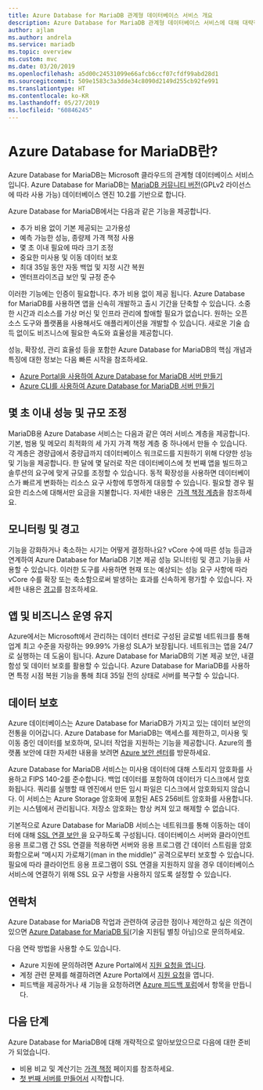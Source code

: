 ```yaml
---
title: Azure Database for MariaDB 관계형 데이터베이스 서비스 개요
description: Azure Database for MariaDB 관계형 데이터베이스 서비스에 대해 대략적으로 알아봅니다.
author: ajlam
ms.author: andrela
ms.service: mariadb
ms.topic: overview
ms.custom: mvc
ms.date: 03/20/2019
ms.openlocfilehash: a5d00c24531099e66afcb6ccf07cfdf99abd28d1
ms.sourcegitcommit: 509e1583c3a3dde34c8090d2149d255cb92fe991
ms.translationtype: HT
ms.contentlocale: ko-KR
ms.lasthandoff: 05/27/2019
ms.locfileid: "60846245"
---
```

# <a name="what-is-azure-database-for-mariadb"></a>Azure Database for MariaDB란?

Azure Database for MariaDB는 Microsoft 클라우드의 관계형 데이터베이스 서비스입니다. Azure Database for MariaDB는 [MariaDB 커뮤니티 버전](https://mariadb.org/download/)(GPLv2 라이선스에 따라 사용 가능) 데이터베이스 엔진 10.2를 기반으로 합니다.

Azure Database for MariaDB에서는 다음과 같은 기능을 제공합니다.

- 추가 비용 없이 기본 제공되는 고가용성
- 예측 가능한 성능, 종량제 가격 책정 사용
- 몇 초 이내 필요에 따라 크기 조정
- 중요한 미사용 및 이동 데이터 보호
- 최대 35일 동안 자동 백업 및 지정 시간 복원
- 엔터프라이즈급 보안 및 규정 준수

이러한 기능에는 인증이 필요합니다. 추가 비용 없이 제공 됩니다. Azure Database for MariaDB를 사용하면 앱을 신속히 개발하고 출시 기간을 단축할 수 있습니다. 소중한 시간과 리소스를 가상 머신 및 인프라 관리에 할애할 필요가 없습니다. 원하는 오픈 소스 도구와 플랫폼을 사용해서도 애플리케이션을 개발할 수 있습니다. 새로운 기술 습득 없이도 비즈니스에 필요한 속도와 효율성을 제공합니다.

성능, 확장성, 관리 효율성 등을 포함한 Azure Database for MariaDB의 핵심 개념과 특징에 대한 정보는 다음 빠른 시작을 참조하세요.

- [Azure Portal을 사용하여 Azure Database for MariaDB 서버 만들기](quickstart-create-mariadb-server-database-using-azure-portal.md)
- [Azure CLI를 사용하여 Azure Database for MariaDB 서버 만들기](quickstart-create-mariadb-server-database-using-azure-cli.md)

<!--
For a set of Azure CLI samples, see:
- [Azure CLI samples for Azure Database for MariaDB](sample-scripts-azure-cli.md) 
-->

## <a name="adjust-performance-and-scale-within-seconds"></a>몇 초 이내 성능 및 규모 조정

MariaDB용 Azure Database 서비스는 다음과 같은 여러 서비스 계층을 제공합니다. 기본, 범용 및 메모리 최적화의 세 가지 가격 책정 계층 중 하나에서 만들 수 있습니다. 각 계층은 경량급에서 중량급까지 데이터베이스 워크로드를 지원하기 위해 다양한 성능 및 기능을 제공합니다. 한 달에 몇 달러로 작은 데이터베이스에 첫 번째 앱을 빌드하고 솔루션의 요구에 맞게 규모를 조정할 수 있습니다. 동적 확장성을 사용하면 데이터베이스가 빠르게 변화하는 리소스 요구 사항에 투명하게 대응할 수 있습니다. 필요할 경우 필요한 리소스에 대해서만 요금을 지불합니다. 자세한 내용은  [가격 책정 계층](concepts-pricing-tiers.md)을 참조하세요.

## <a name="monitoring-and-alerting"></a>모니터링 및 경고

기능을 강화하거나 축소하는 시기는 어떻게 결정하나요? vCore 수에 따른 성능 등급과 연계하여 Azure Database for MariaDB 기본 제공 성능 모니터링 및 경고 기능을 사용할 수 있습니다. 이러한 도구를 사용하면 현재 또는 예상되는 성능 요구 사항에 따라 vCore 수를 확장 또는 축소함으로써 발생하는 효과를 신속하게 평가할 수 있습니다. 자세한 내용은 [경고](howto-alert-metric.md)를 참조하세요.

## <a name="keep-your-app-and-business-running"></a>앱 및 비즈니스 운영 유지

Azure에서는 Microsoft에서 관리하는 데이터 센터로 구성된 글로벌 네트워크를 통해 업계 최고 수준을 자랑하는 99.99% 가용성 SLA가 보장됩니다. 네트워크는 앱을 24/7로 실행하는 데 도움이 됩니다. Azure Database for MariaDB의 기본 제공 보안, 내결함성 및 데이터 보호를 활용할 수 있습니다. Azure Database for MariaDB를 사용하면 특정 시점 복원 기능을 통해 최대 35일 전의 상태로 서버를 복구할 수 있습니다.

## <a name="secure-your-data"></a>데이터 보호

Azure 데이터베이스는 Azure Database for MariaDB가 가지고 있는 데이터 보안의 전통을 이어갑니다. Azure Database for MariaDB는 액세스를 제한하고, 미사용 및 이동 중인 데이터를 보호하며, 모니터 작업을 지원하는 기능을 제공합니다. Azure의 플랫폼 보안에 대한 자세한 내용을 보려면 [Azure 보안 센터](https://www.microsoft.com/en-us/trustcenter/security)를 방문하세요.

Azure Database for MariaDB 서비스는 미사용 데이터에 대해 스토리지 암호화를 사용하고 FIPS 140-2를 준수합니다. 백업 데이터를 포함하여 데이터가 디스크에서 암호화됩니다. 쿼리를 실행할 때 엔진에서 만든 임시 파일은 디스크에서 암호화되지 않습니다. 이 서비스는 Azure Storage 암호화에 포함된 AES 256비트 암호화를 사용합니다. 키는 시스템에서 관리됩니다. 저장소 암호화는 항상 켜져 있고 해제할 수 없습니다.

기본적으로 Azure Database for MariaDB 서비스는 네트워크를 통해 이동하는 데이터에 대해 [SSL 연결 보안 ](./concepts-ssl-connection-security.md)을 요구하도록 구성됩니다. 데이터베이스 서버와 클라이언트 응용 프로그램 간 SSL 연결을 적용하면 서버와 응용 프로그램 간 데이터 스트림을 암호화함으로써 “메시지 가로채기(man in the middle)” 공격으로부터 보호할 수 있습니다. 필요에 따라 클라이언트 응용 프로그램이 SSL 연결을 지원하지 않을 경우 데이터베이스 서비스에 연결하기 위해 SSL 요구 사항을 사용하지 않도록 설정할 수 있습니다.

## <a name="contacts"></a>연락처

Azure Database for MariaDB 작업과 관련하여 궁금한 점이나 제안하고 싶은 의견이 있으면 [Azure Database for MariaDB 팀](mailto:AskAzureDBforMariaDB@service.microsoft.com)(기술 지원팀 별칭 아님)으로 문의하세요.

다음 연락 방법을 사용할 수도 있습니다.
- Azure 지원에 문의하려면 Azure Portal에서 [지원 요청을 엽니다](https://portal.azure.com/?#blade/Microsoft_Azure_Support/HelpAndSupportBlade).
- 계정 관련 문제를 해결하려면 Azure Portal에서 [지원 요청](https://portal.azure.com/#blade/Microsoft_Azure_Support/HelpAndSupportBlade/newsupportrequest)을 엽니다.
- 피드백을 제공하거나 새 기능을 요청하려면 [Azure 피드백 포럼](https://feedback.azure.com/forums/915439-azure-database-for-mariadb)에서 항목을 만듭니다.

## <a name="next-steps"></a>다음 단계

Azure Database for MariaDB에 대해 개략적으로 알아보았으므로 다음에 대한 준비가 되었습니다.
- 비용 비교 및 계산기는 [가격 책정](https://azure.microsoft.com/pricing/details/mariadb/) 페이지를 참조하세요. 
- [첫 번째 서버를 만들어서](quickstart-create-mariadb-server-database-using-azure-portal.md) 시작합니다.

<!--- - Build your first app using your preferred language: [Python](./connect-python.md) | [Node.JS](./connect-nodejs.md) | [Java](./connect-java.md) | [Ruby](./connect-ruby.md) | [PHP](./connect-php.md) | [.NET (C#)](./connect-csharp.md) | [Go](./connect-go.md) --->
